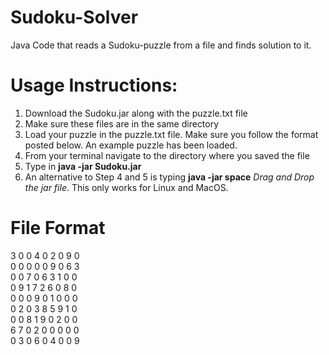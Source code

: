 # Sudoku-Solver
Java Code that reads a Sudoku-puzzle from a file and finds solution to it.

# Usage Instructions:

  1) Download the Sudoku.jar along with the puzzle.txt file
  2) Make sure these files are in the same directory
  3) Load your puzzle in the puzzle.txt file. Make sure you follow the format posted below. An example puzzle has been loaded.
  4) From your terminal navigate to the directory where you saved the file
  5) Type in **java -jar Sudoku.jar**
  6) An alternative to Step 4 and 5 is typing **java -jar space** *Drag and Drop the jar file*. This only works for Linux and      MacOS.


# File Format
3 0 0 4 0 2 0 9 0</br>
0 0 0 0 0 9 0 6 3</br>
0 0 7 0 6 3 1 0 0</br>
0 9 1 7 2 6 0 8 0</br>
0 0 0 9 0 1 0 0 0</br>
0 2 0 3 8 5 9 1 0</br>
0 0 8 1 9 0 2 0 0</br>
6 7 0 2 0 0 0 0 0</br>
0 3 0 6 0 4 0 0 9</br>
